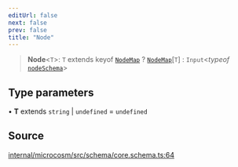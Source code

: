 ```yaml
---
editUrl: false
next: false
prev: false
title: "Node"
---
```


> **Node**\<`T`\>: `T` extends keyof [`NodeMap`](NodeMap.md) ? [`NodeMap`](NodeMap.md)\[`T`\] : `Input`\<*typeof* [`nodeSchema`](../variables/nodeSchema.md)\>

## Type parameters

• **T** extends `string` \| `undefined` = `undefined`

## Source

[internal/microcosm/src/schema/core.schema.ts:64](https://github.com/nodenogg-in/alpha-p2p/blob/c7367f2/internal/microcosm/src/schema/core.schema.ts#L64)
